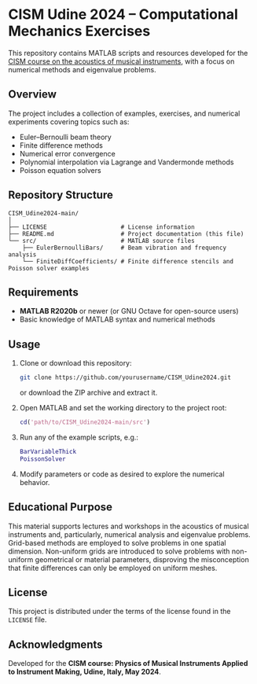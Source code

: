 # CISM Udine 2024 – Computational Mechanics Exercises

This repository contains MATLAB scripts and resources developed for the [CISM course on the acoustics of musical instruments](https://cism.it/en/activities/courses/C2404/), with a focus on numerical methods and eigenvalue problems.

##  Overview

The project includes a collection of examples, exercises, and numerical experiments covering topics such as:
- Euler–Bernoulli beam theory
- Finite difference methods
- Numerical error convergence
- Polynomial interpolation via Lagrange and Vandermonde methods
- Poisson equation solvers


##  Repository Structure

```
CISM_Udine2024-main/
│
├── LICENSE                     # License information
├── README.md                   # Project documentation (this file)
└── src/                        # MATLAB source files
    ├── EulerBernoulliBars/     # Beam vibration and frequency analysis
    └── FiniteDiffCoefficients/ # Finite difference stencils and Poisson solver examples
```

##  Requirements

- **MATLAB R2020b** or newer (or GNU Octave for open-source users)
- Basic knowledge of MATLAB syntax and numerical methods

##  Usage

1. Clone or download this repository:
   ```bash
   git clone https://github.com/yourusername/CISM_Udine2024.git
   ```
   or download the ZIP archive and extract it.

2. Open MATLAB and set the working directory to the project root:
   ```matlab
   cd('path/to/CISM_Udine2024-main/src')
   ```

3. Run any of the example scripts, e.g.:
   ```matlab
   BarVariableThick
   PoissonSolver
   ```

4. Modify parameters or code as desired to explore the numerical behavior.

##  Educational Purpose

This material supports lectures and workshops in the acoustics of musical instruments and, particularly, numerical analysis and eigenvalue problems. Grid-based methods are employed to solve problems in one spatial dimension. Non-uniform grids are introduced to solve problems with non-uniform geometrical or material parameters, disproving the misconception that finite differences can only be employed on uniform meshes. 

##  License

This project is distributed under the terms of the license found in the `LICENSE` file.

##  Acknowledgments

Developed for the **CISM course: Physics of Musical Instruments Applied to Instrument Making, Udine, Italy, May 2024**.
